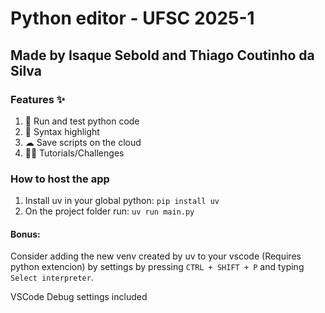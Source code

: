 # Python editor - UFSC 2025-1
## Made by Isaque Sebold and Thiago Coutinho da Silva

### Features ✨

1. 🐍 Run and test python code 
2. 🔎 Syntax highlight 
3. ☁ Save scripts on the cloud 
4. 🏋️‍♀️ Tutorials/Challenges 

### How to host the app

1. Install uv in your global python: `pip install uv`
2. On the project folder run: `uv run main.py`

#### Bonus:

Consider adding the new venv created by uv to your vscode (Requires python extencion) by settings by pressing `CTRL + SHIFT + P` and typing `Select interpreter`.

VSCode Debug settings included